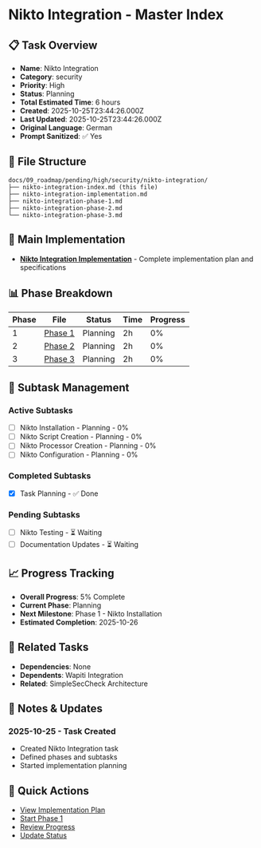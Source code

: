 # Nikto Integration - Master Index

## 📋 Task Overview
- **Name**: Nikto Integration
- **Category**: security
- **Priority**: High
- **Status**: Planning
- **Total Estimated Time**: 6 hours
- **Created**: 2025-10-25T23:44:26.000Z
- **Last Updated**: 2025-10-25T23:44:26.000Z
- **Original Language**: German
- **Prompt Sanitized**: ✅ Yes

## 📁 File Structure
```
docs/09_roadmap/pending/high/security/nikto-integration/
├── nikto-integration-index.md (this file)
├── nikto-integration-implementation.md
├── nikto-integration-phase-1.md
├── nikto-integration-phase-2.md
└── nikto-integration-phase-3.md
```

## 🎯 Main Implementation
- **[Nikto Integration Implementation](./nikto-integration-implementation.md)** - Complete implementation plan and specifications

## 📊 Phase Breakdown
| Phase | File | Status | Time | Progress |
|-------|------|--------|------|----------|
| 1 | [Phase 1](./nikto-integration-phase-1.md) | Planning | 2h | 0% |
| 2 | [Phase 2](./nikto-integration-phase-2.md) | Planning | 2h | 0% |
| 3 | [Phase 3](./nikto-integration-phase-3.md) | Planning | 2h | 0% |

## 🔄 Subtask Management
### Active Subtasks
- [ ] Nikto Installation - Planning - 0%
- [ ] Nikto Script Creation - Planning - 0%
- [ ] Nikto Processor Creation - Planning - 0%
- [ ] Nikto Configuration - Planning - 0%

### Completed Subtasks
- [x] Task Planning - ✅ Done

### Pending Subtasks
- [ ] Nikto Testing - ⏳ Waiting
- [ ] Documentation Updates - ⏳ Waiting

## 📈 Progress Tracking
- **Overall Progress**: 5% Complete
- **Current Phase**: Planning
- **Next Milestone**: Phase 1 - Nikto Installation
- **Estimated Completion**: 2025-10-26

## 🔗 Related Tasks
- **Dependencies**: None
- **Dependents**: Wapiti Integration
- **Related**: SimpleSecCheck Architecture

## 📝 Notes & Updates
### 2025-10-25 - Task Created
- Created Nikto Integration task
- Defined phases and subtasks
- Started implementation planning

## 🚀 Quick Actions
- [View Implementation Plan](./nikto-integration-implementation.md)
- [Start Phase 1](./nikto-integration-phase-1.md)
- [Review Progress](#progress-tracking)
- [Update Status](#notes--updates)
